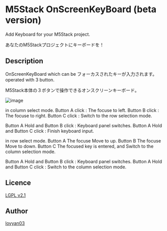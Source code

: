 M5Stack OnScreenKeyBoard (beta version)
===

Add Keyboard for your M5Stack project.

あなたのM5Stackプロジェクトにキーボードを！

## Description

OnScreenKeyBoard which can be フォーカスされたキーが入力されます。operated with 3 button.

M5Stack本体の３ボタンで操作できるオンスクリーンキーボード。


![image](https://user-images.githubusercontent.com/42724151/50738003-86b17980-1212-11e9-9cbf-319bbd885cd9.png)

in column select mode.
Button A click : The focuse to left.
Button B click : The focuse to right.
Button C click : Switch to the row selection mode.

Button A Hold and Button B click : Keyboard panel switches.
Button A Hold and Button C click : Finish keyboard input.


in row select mode.
Button A  The focuse Move to up.
Button B  The focuse Move to down.
Button C  The focused key is entered, and Switch to the column selection mode.

Button A Hold and Button B click : Keyboard panel switches.
Button A Hold and Button C click : Switch to the column selection mode.


## Licence

[LGPL v2.1](https://github.com/lovyan03/M5OnScreenKeyBoard/blob/master/LICENSE)

## Author

[lovyan03](https://twitter.com/lovyan03)
